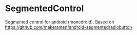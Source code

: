 SegmentedControl
================

Segmented control for android (monodroid). Based on https://github.com/makeramen/android-segmentedradiobutton
